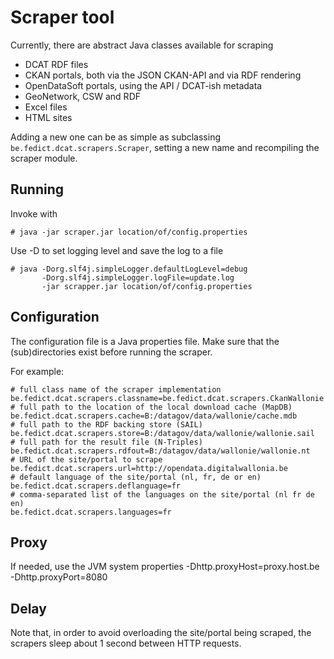 # Scraper tool

Currently, there are abstract Java classes available for scraping
 * DCAT RDF files
 * CKAN portals, both via the JSON CKAN-API and via RDF rendering
 * OpenDataSoft portals, using the API / DCAT-ish metadata
 * GeoNetwork, CSW and RDF
 * Excel files
 * HTML sites

Adding a new one can be as simple as subclassing `be.fedict.dcat.scrapers.Scraper`, setting a new name and recompiling the scraper module.

## Running

Invoke with

    # java -jar scraper.jar location/of/config.properties

Use -D to set logging level and save the log to a file

    # java -Dorg.slf4j.simpleLogger.defaultLogLevel=debug 
           -Dorg.slf4j.simpleLogger.logFile=update.log
           -jar scrapper.jar location/of/config.properties

## Configuration

The configuration file is a Java properties file.
Make sure that the (sub)directories exist before running the scraper.

For example:

    # full class name of the scraper implementation
    be.fedict.dcat.scrapers.classname=be.fedict.dcat.scrapers.CkanWallonie
    # full path to the location of the local download cache (MapDB)
    be.fedict.dcat.scrapers.cache=B:/datagov/data/wallonie/cache.mdb
    # full path to the RDF backing store (SAIL)
    be.fedict.dcat.scrapers.store=B:/datagov/data/wallonie/wallonie.sail
    # full path for the result file (N-Triples)
    be.fedict.dcat.scrapers.rdfout=B:/datagov/data/wallonie/wallonie.nt
    # URL of the site/portal to scrape
    be.fedict.dcat.scrapers.url=http://opendata.digitalwallonia.be
    # default language of the site/portal (nl, fr, de or en)
    be.fedict.dcat.scrapers.deflanguage=fr
    # comma-separated list of the languages on the site/portal (nl fr de en)
    be.fedict.dcat.scrapers.languages=fr

## Proxy

If needed, use the JVM system properties -Dhttp.proxyHost=proxy.host.be -Dhttp.proxyPort=8080

## Delay

Note that, in order to avoid overloading the site/portal being scraped, 
the scrapers sleep about 1 second between HTTP requests.
